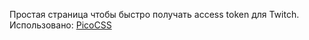 Простая страница чтобы быстро получать access token для Twitch.
Использовано: [PicoCSS](https://picocss.com/)
